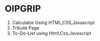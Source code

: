 # OIPGRIP
1. Calculator Using HTML,CSS,Javascript
2. Tribute Page
3. To-Do-List using Html,Css,Javascript
